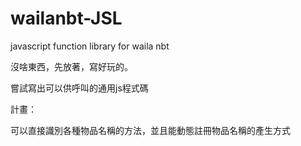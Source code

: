 wailanbt-JSL
============

javascript function library for waila nbt


沒啥東西，先放著，寫好玩的。 

嘗試寫出可以供呼叫的通用js程式碼 

計畫： 

可以直接識別各種物品名稱的方法，並且能動態註冊物品名稱的產生方式 
